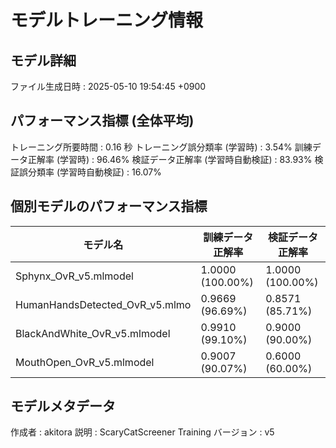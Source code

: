# モデルトレーニング情報

## モデル詳細
ファイル生成日時   : 2025-05-10 19:54:45 +0900

## パフォーマンス指標 (全体平均)
トレーニング所要時間              : 0.16 秒
トレーニング誤分類率 (学習時)     : 3.54%
訓練データ正解率 (学習時)         : 96.46%
検証データ正解率 (学習時自動検証) : 83.93%
検証誤分類率 (学習時自動検証)     : 16.07%
## 個別モデルのパフォーマンス指標
| モデル名                        | 訓練データ正解率 | 検証データ正解率 |
|---------------------------------|--------------------|--------------------|
| Sphynx_OvR_v5.mlmodel          | 1.0000 (100.00%)   | 1.0000 (100.00%)   |
| HumanHandsDetected_OvR_v5.mlmo | 0.9669 (96.69%)    | 0.8571 (85.71%)    |
| BlackAndWhite_OvR_v5.mlmodel   | 0.9910 (99.10%)    | 0.9000 (90.00%)    |
| MouthOpen_OvR_v5.mlmodel       | 0.9007 (90.07%)    | 0.6000 (60.00%)    |

## モデルメタデータ
作成者            : akitora
説明              : ScaryCatScreener Training
バージョン        : v5